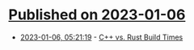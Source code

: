 # [Published on 2023-01-06](index.md)

* [2023-01-06, 05:21:19](https://news.ycombinator.com/item?id=34271293) - [C++ vs. Rust Build Times](https://quick-lint-js.com/blog/cpp-vs-rust-build-times/)
